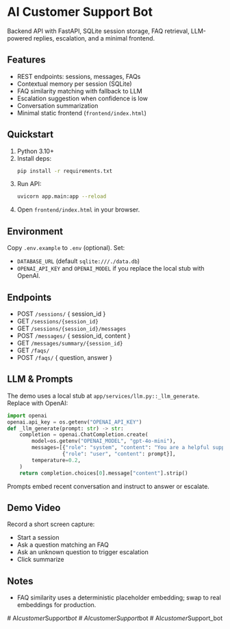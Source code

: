 # AI Customer Support Bot

Backend API with FastAPI, SQLite session storage, FAQ retrieval, LLM-powered replies, escalation, and a minimal frontend.

## Features
- REST endpoints: sessions, messages, FAQs
- Contextual memory per session (SQLite)
- FAQ similarity matching with fallback to LLM
- Escalation suggestion when confidence is low
- Conversation summarization
- Minimal static frontend (`frontend/index.html`)

## Quickstart

1. Python 3.10+
2. Install deps:
   ```bash
   pip install -r requirements.txt
   ```
3. Run API:
   ```bash
   uvicorn app.main:app --reload
   ```
4. Open `frontend/index.html` in your browser.

## Environment

Copy `.env.example` to `.env` (optional). Set:
- `DATABASE_URL` (default `sqlite:///./data.db`)
- `OPENAI_API_KEY` and `OPENAI_MODEL` if you replace the local stub with OpenAI.

## Endpoints

- POST `/sessions/` { session_id }
- GET `/sessions/{session_id}`
- GET `/sessions/{session_id}/messages`
- POST `/messages/` { session_id, content }
- GET `/messages/summary/{session_id}`
- GET `/faqs/`
- POST `/faqs/` { question, answer }

## LLM & Prompts

The demo uses a local stub at `app/services/llm.py::_llm_generate`. Replace with OpenAI:

```python
import openai
openai.api_key = os.getenv("OPENAI_API_KEY")
def _llm_generate(prompt: str) -> str:
    completion = openai.ChatCompletion.create(
        model=os.getenv("OPENAI_MODEL", "gpt-4o-mini"),
        messages=[{"role": "system", "content": "You are a helpful support assistant."},
                  {"role": "user", "content": prompt}],
        temperature=0.2,
    )
    return completion.choices[0].message["content"].strip()
```

Prompts embed recent conversation and instruct to answer or escalate.

## Demo Video

Record a short screen capture:
- Start a session
- Ask a question matching an FAQ
- Ask an unknown question to trigger escalation
- Click summarize

## Notes

- FAQ similarity uses a deterministic placeholder embedding; swap to real embeddings for production.


#   A I _ c u s t o m e r _ S u p p o r t _ b o t  
 #   A I _ c u s t o m e r _ S u p p o r t _ b o t  
 #   A I _ c u s t o m e r _ S u p p o r t _ b o t  
 